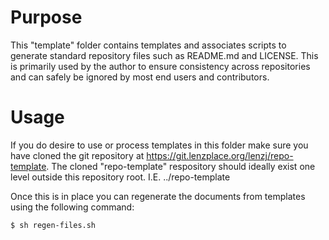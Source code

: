 # Purpose

This "template" folder contains templates and associates scripts to generate
standard repository files such as README.md and LICENSE.  This is primarily
used by the author to ensure consistency across repositories and can safely be
ignored by most end users and contributors.

# Usage

If you do desire to use or process templates in this folder make sure you have
cloned the git repository at <https://git.lenzplace.org/lenzj/repo-template>.
The cloned "repo-template" respository should ideally exist one level outside
this repository root.  I.E. ../repo-template

Once this is in place you can regenerate the documents from templates using the
following command:

    $ sh regen-files.sh
